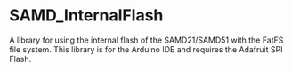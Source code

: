 # SAMD_InternalFlash
A library for using the internal flash of the SAMD21/SAMD51 with the FatFS file system. This library is for the Arduino IDE and requires the Adafruit SPI Flash. 
